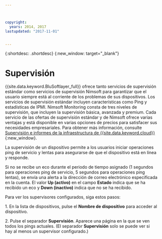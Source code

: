 ```yaml
---



copyright:
  years: 2014, 2017
lastupdated: "2017-11-01"


---
```


{:shortdesc: .shortdesc}
{:new_window: target="_blank"}

# Supervisión
{{site.data.keyword.BluSoftlayer_full}} ofrece tanto servicios de supervisión estándar como servicios de supervisión Nimsoft para garantizar que el usuario siempre está al corriente de los problemas de sus dispositivos. Los servicios de supervisión estándar incluyen características como Ping y estadísticas de IPMI. Nimsoft Monitoring consta de tres niveles de supervisión, que incluyen la supervisión básica, avanzada y premium. Cada servicio de las ofertas de supervisión estándar y de Nimsoft ofrece varias ventajas y está disponible en varias opciones de precios para satisfacer sus necesidades empresariales. Para obtener más información, consulte  [Supervisión e informes de la infraestructura  de {{site.data.keyword.cloud}}](https://www.ibm.com/cloud/infrastructure/monitoring){:new_window}.

La supervisión de un dispositivo permite a los usuarios iniciar operaciones ping de servicio y lentas para asegurarse de que el dispositivo está en línea y responde.

Si no se recibe un eco durante el periodo de tiempo asignado (1 segundos para operaciones ping de servicio, 5 segundos para operaciones ping lentas), se envía una alerta a la dirección de correo electrónico especificada en la cuenta. El valor **Up (activo)** en el campo **Estado** indica que se ha recibido un eco y **Down (inactivo)** indica que no se ha recibido. 

Para ver los supervisores configurados, siga estos pasos:

1\. En la lista de dispositivos, pulse el **Nombre de dispositivo** para acceder al dispositivo.

2\. Pulse el separador **Supervisión**. Aparece una página en la que se ven todos los pings actuales. (El separador **Supervisión** solo se puede ver si hay al menos un supervisor configurado.)



